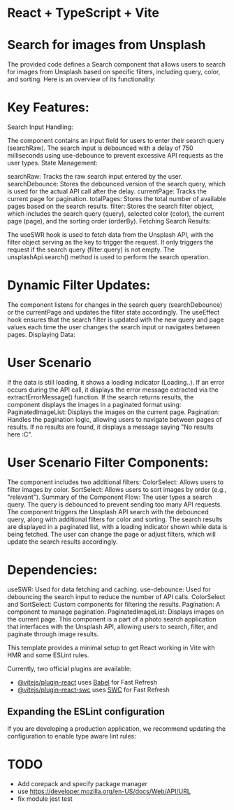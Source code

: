 # React + TypeScript + Vite

# Search for images from Unsplash
The provided code defines a Search component that allows users to search for images from Unsplash based on specific filters, including query, color, and sorting. Here is an overview of its functionality:

# Key Features:
Search Input Handling:

The component contains an input field for users to enter their search query (searchRaw).
The search input is debounced with a delay of 750 milliseconds using use-debounce to prevent excessive API requests as the user types.
State Management:

searchRaw: Tracks the raw search input entered by the user.
searchDebounce: Stores the debounced version of the search query, which is used for the actual API call after the delay.
currentPage: Tracks the current page for pagination.
totalPages: Stores the total number of available pages based on the search results.
filter: Stores the search filter object, which includes the search query (query), selected color (color), the current page (page), and the sorting order (orderBy).
Fetching Search Results:

The useSWR hook is used to fetch data from the Unsplash API, with the filter object serving as the key to trigger the request. It only triggers the request if the search query (filter.query) is not empty.
The unsplashApi.search() method is used to perform the search operation.

# Dynamic Filter Updates:

The component listens for changes in the search query (searchDebounce) or the currentPage and updates the filter state accordingly.
The useEffect hook ensures that the search filter is updated with the new query and page values each time the user changes the search input or navigates between pages.
Displaying Data:

# User Scenario
If the data is still loading, it shows a loading indicator (Loading..).
If an error occurs during the API call, it displays the error message extracted via the extractErrorMessage() function.
If the search returns results, the component displays the images in a paginated format using:
PaginatedImageList: Displays the images on the current page.
Pagination: Handles the pagination logic, allowing users to navigate between pages of results.
If no results are found, it displays a message saying "No results here :C".


#  User Scenario Filter Components:

The component includes two additional filters:
ColorSelect: Allows users to filter images by color.
SortSelect: Allows users to sort images by order (e.g., "relevant").
Summary of the Component Flow:
The user types a search query.
The query is debounced to prevent sending too many API requests.
The component triggers the Unsplash API search with the debounced query, along with additional filters for color and sorting.
The search results are displayed in a paginated list, with a loading indicator shown while data is being fetched.
The user can change the page or adjust filters, which will update the search results accordingly.

# Dependencies:
useSWR: Used for data fetching and caching.
use-debounce: Used for debouncing the search input to reduce the number of API calls.
ColorSelect and SortSelect: Custom components for filtering the results.
Pagination: A component to manage pagination.
PaginatedImageList: Displays images on the current page.
This component is a part of a photo search application that interfaces with the Unsplash API, allowing users to search, filter, and paginate through image results.

This template provides a minimal setup to get React working in Vite with HMR and some ESLint rules.

Currently, two official plugins are available:

- [@vitejs/plugin-react](https://github.com/vitejs/vite-plugin-react/blob/main/packages/plugin-react/README.md) uses [Babel](https://babeljs.io/) for Fast Refresh
- [@vitejs/plugin-react-swc](https://github.com/vitejs/vite-plugin-react-swc) uses [SWC](https://swc.rs/) for Fast Refresh

## Expanding the ESLint configuration

If you are developing a production application, we recommend updating the configuration to enable type aware lint rules:


# TODO

- Add corepack and specify package manager
- use https://developer.mozilla.org/en-US/docs/Web/API/URL
- fix module jest test
